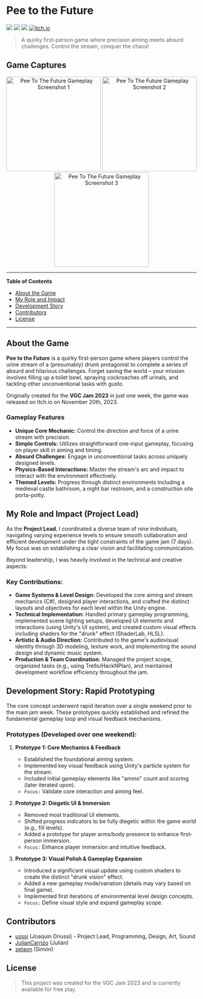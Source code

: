 # Pee to the Future

![](https://img.shields.io/badge/ShaderLab-53.1%25-blueviolet)
![](https://img.shields.io/badge/C%23-39.8%25-blue)
![](https://img.shields.io/badge/HLSL-7.1%25-green)
[![itch.io](https://img.shields.io/badge/Play%20on-itch.io-red?logo=itchdotio)](https://ussi.itch.io/pee-to-the-future)

> A quirky first-person game where precision aiming meets absurd challenges. Control the stream, conquer the chaos!

## Game Captures

<p align="center"> 
  <img src="https://img.itch.zone/aW1hZ2UvMjAyMzA2Mi8xMTkyNjI3Ny5wbmc=/original/1im0Mz.png" alt="Pee To The Future Gameplay Screenshot 1" width="250"/>
  <img src="https://img.itch.zone/aW1hZ2UvMjAyMzA2Mi8xMTkyNjI3NS5wbmc=/original/mHSaoS.png" alt="Pee To The Future Gameplay Screenshot 2" width="250"/>
  <img src="https://img.itch.zone/aW1hZ2UvMjAyMzA2Mi8xMTkyNjI3Ni5wbmc=/original/2B5jjx.png" alt="Pee To The Future Gameplay Screenshot 3" width="250"/>
</p>


---

**Table of Contents**
- [About the Game](#about-the-game)
- [My Role and Impact](#my-role-and-impact-project-lead)
- [Development Story](#development-story-rapid-prototyping)
- [Contributors](#contributors)
- [License](#license)

---

## About the Game

**Pee to the Future** is a quirky first-person game where players control the urine stream of a (presumably) drunk protagonist to complete a series of absurd and hilarious challenges. Forget saving the world – your mission involves filling up a toilet bowl, spraying cockroaches off urinals, and tackling other unconventional tasks with gusto.

Originally created for the **VGC Jam 2023** in just one week, the game was released on Itch.io on November 20th, 2023.

### Gameplay Features

-   **Unique Core Mechanic:** Control the direction and force of a urine stream with precision.
-   **Simple Controls:** Utilizes straightforward one-input gameplay, focusing on player skill in aiming and timing.
-   **Absurd Challenges:** Engage in unconventional tasks across uniquely designed levels.
-   **Physics-Based Interactions:** Master the stream's arc and impact to interact with the environment effectively.
-   **Themed Levels:** Progress through distinct environments including a medieval castle bathroom, a night bar restroom, and a construction site porta-potty.

## My Role and Impact (Project Lead)

As the **Project Lead**, I coordinated a diverse team of nine individuals, navigating varying experience levels to ensure smooth collaboration and efficient development under the tight constraints of the game jam (7 days). My focus was on establishing a clear vision and facilitating communication.

Beyond leadership, I was heavily involved in the technical and creative aspects:

### Key Contributions:

-   **Game Systems & Level Design:** Developed the core aiming and stream mechanics (C#), designed player interactions, and crafted the distinct layouts and objectives for each level within the Unity engine.
-   **Technical Implementation:** Handled primary gameplay programming, implemented scene lighting setups, developed UI elements and interactions (using Unity's UI system), and created custom visual effects including shaders for the "drunk" effect (ShaderLab, HLSL).
-   **Artistic & Audio Direction:** Contributed to the game's audiovisual identity through 3D modeling, texture work, and implementing the sound design and dynamic music system.
-   **Production & Team Coordination:** Managed the project scope, organized tasks (e.g., using Trello/HackNPlan), and maintained development workflow efficiency throughout the jam.

## Development Story: Rapid Prototyping

The core concept underwent rapid iteration over a single weekend prior to the main jam week. These prototypes quickly established and refined the fundamental gameplay loop and visual feedback mechanisms.

### Prototypes (Developed over one weekend):

1.  **Prototype 1: Core Mechanics & Feedback**
    * Established the foundational aiming system.
    * Implemented key visual feedback using Unity's particle system for the stream.
    * Included initial gameplay elements like "ammo" count and scoring (later iterated upon).
    * `Focus:` Validate core interaction and aiming feel.

2.  **Prototype 2: Diegetic UI & Immersion**
    * Removed most traditional UI elements.
    * Shifted progress indicators to be fully diegetic within the game world (e.g., fill levels).
    * Added a prototype for player arms/body presence to enhance first-person immersion.
    * `Focus:` Enhance player immersion and intuitive feedback.

3.  **Prototype 3: Visual Polish & Gameplay Expansion**
    * Introduced a significant visual update using custom shaders to create the distinct "drunk vision" effect.
    * Added a new gameplay mode/variation (details may vary based on final game).
    * Implemented first iterations of environmental level design concepts.
    * `Focus:` Define visual style and expand gameplay scope.

## Contributors

-   [usssi](https://github.com/usssi) (Joaquin Driussi) - Project Lead, Programming, Design, Art, Sound
-   [JulianCarrizo](https://github.com/JulianCarrizo) (Julián) 
-   [zetaon](https://github.com/zetaon) (Simón)

## License
> This project was created for the VGC Jam 2023 and is currently available for free play. 
